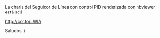 
 La charla del Seguidor de Línea con control PID renderizada con nbviewer está acá:
  
 http://cor.to/LWlA
 
 Saludos :)
